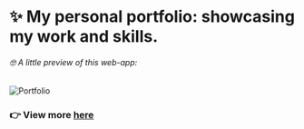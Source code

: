 # ✨ My personal portfolio: showcasing my work and skills.

###### 🤓 A little preview of this web-app:

![Portfolio](https://github.com/emapeire/portfolio/assets/63935846/10585956-c381-44c7-b161-7d4fee45905d)

### 👉 View more [here](https://emapeire.xyz) 
